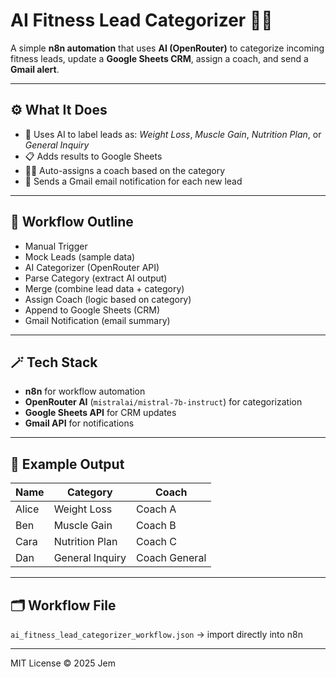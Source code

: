 # AI Fitness Lead Categorizer 🧠💪

A simple **n8n automation** that uses **AI (OpenRouter)** to categorize incoming fitness leads, update a **Google Sheets CRM**, assign a coach, and send a **Gmail alert**.

---

## ⚙️ What It Does
- 🤖 Uses AI to label leads as: *Weight Loss*, *Muscle Gain*, *Nutrition Plan*, or *General Inquiry*  
- 📋 Adds results to Google Sheets  
- 🧑‍🏫 Auto-assigns a coach based on the category  
- 📧 Sends a Gmail email notification for each new lead  

---

## 🧩 Workflow Outline
- Manual Trigger  
- Mock Leads (sample data)  
- AI Categorizer (OpenRouter API)  
- Parse Category (extract AI output)  
- Merge (combine lead data + category)  
- Assign Coach (logic based on category)  
- Append to Google Sheets (CRM)  
- Gmail Notification (email summary)

---

## 🪄 Tech Stack
- **n8n** for workflow automation  
- **OpenRouter AI** (`mistralai/mistral-7b-instruct`) for categorization  
- **Google Sheets API** for CRM updates  
- **Gmail API** for notifications  

---

## 🧠 Example Output
| Name | Category | Coach |
|------|-----------|--------|
| Alice | Weight Loss | Coach A |
| Ben | Muscle Gain | Coach B |
| Cara | Nutrition Plan | Coach C |
| Dan | General Inquiry | Coach General |

---

## 🗂️ Workflow File
`ai_fitness_lead_categorizer_workflow.json` → import directly into n8n

---

MIT License © 2025 Jem
